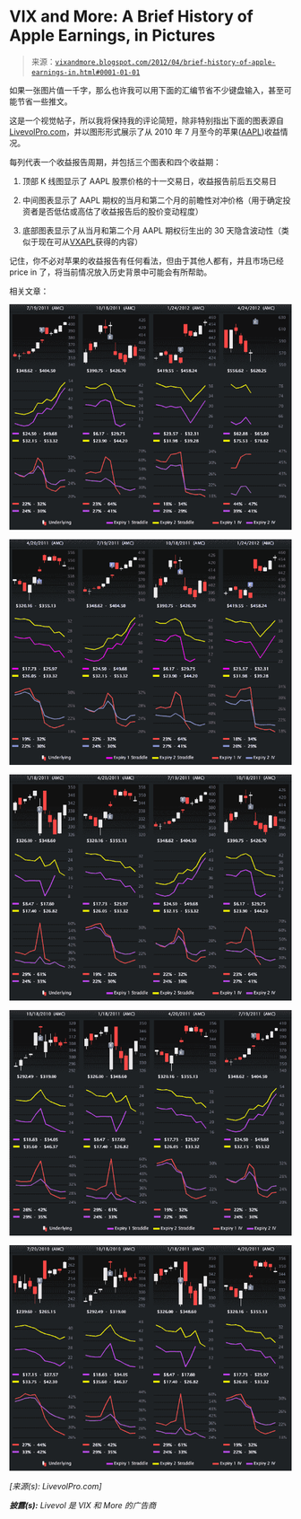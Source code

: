 <!--yml

分类：未分类

日期：2024-05-18 16:32:04

-->

# VIX and More: A Brief History of Apple Earnings, in Pictures

> 来源：[`vixandmore.blogspot.com/2012/04/brief-history-of-apple-earnings-in.html#0001-01-01`](http://vixandmore.blogspot.com/2012/04/brief-history-of-apple-earnings-in.html#0001-01-01)

如果一张图片值一千字，那么也许我可以用下面的汇编节省不少键盘输入，甚至可能节省一些推文。

这是一个视觉帖子，所以我将保持我的评论简短，除非特别指出下面的图表源自[LivevolPro.com](http://livevolpro.com/)，并以图形形式展示了从 2010 年 7 月至今的苹果([AAPL](http://vixandmore.blogspot.com/search/label/AAPL))收益情况。

每列代表一个收益报告周期，并包括三个图表和四个收益期：

1.  顶部 K 线图显示了 AAPL 股票价格的十一交易日，收益报告前后五交易日

1.  中间图表显示了 AAPL 期权的当月和第二个月的前瞻性对冲价格（用于确定投资者是否低估或高估了收益报告后的股价变动程度）

1.  底部图表显示了从当月和第二个月 AAPL 期权衍生出的 30 天隐含波动性（类似于现在可从[VXAPL](http://vixandmore.blogspot.com/search/label/VXAPL)获得的内容）

记住，你不必对苹果的收益报告有任何看法，但由于其他人都有，并且市场已经 price in 了，将当前情况放入历史背景中可能会有所帮助。

相关文章：

*![](img/e17c3b7feadaf907e9d853be9193032f.png)*

![](img/b386b0123c0585a6644fd862c59fca06.png)

![](img/dbbf3008a395e3d1bcd00a5f1367bffd.png)

![](img/bd26c5b7b77a79fd6833b03fcf0372ab.png)

![](img/872918cb7d71b6d68c803354a99cfedf.png)

*[来源(s): LivevolPro.com]*

***披露(s):*** *Livevol 是 VIX 和 More 的广告商*
